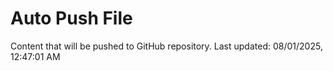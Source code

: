 # Auto Push File

Content that will be pushed to GitHub repository.
Last updated: 08/01/2025, 12:47:01 AM